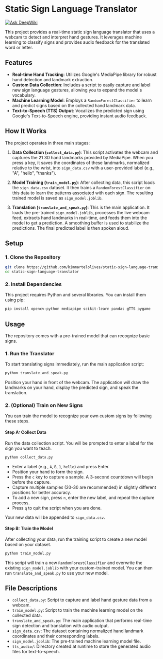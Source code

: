 # Static Sign Language Translator
[![Ask DeepWiki](https://devin.ai/assets/askdeepwiki.png)](https://deepwiki.com/kimmartelolives/static-sign-language-translator)

This project provides a real-time static sign language translator that uses a webcam to detect and interpret hand gestures. It leverages machine learning to classify signs and provides audio feedback for the translated word or letter.

## Features

- **Real-time Hand Tracking**: Utilizes Google's MediaPipe library for robust hand detection and landmark extraction.
- **Custom Data Collection**: Includes a script to easily capture and label new sign language gestures, allowing you to expand the model's vocabulary.
- **Machine Learning Model**: Employs a `RandomForestClassifier` to learn and predict signs based on the collected hand landmark data.
- **Text-to-Speech (TTS) Output**: Vocalizes the predicted sign using Google's Text-to-Speech engine, providing instant audio feedback.

## How It Works

The project operates in three main stages:

1.  **Data Collection (`collect_data.py`)**: This script activates the webcam and captures the 21 3D hand landmarks provided by MediaPipe. When you press a key, it saves the coordinates of these landmarks, normalized relative to the wrist, into `sign_data.csv` with a user-provided label (e.g., "A", "hello", "thanks").

2.  **Model Training (`train_model.py`)**: After collecting data, this script loads the `sign_data.csv` dataset. It then trains a `RandomForestClassifier` on this data to learn the patterns associated with each sign. The resulting trained model is saved as `sign_model.joblib`.

3.  **Translation (`translate_and_speak.py`)**: This is the main application. It loads the pre-trained `sign_model.joblib`, processes the live webcam feed, extracts hand landmarks in real-time, and feeds them into the model to get a prediction. A smoothing buffer is used to stabilize the predictions. The final predicted label is then spoken aloud.

## Setup

### 1. Clone the Repository

```bash
git clone https://github.com/kimmartelolives/static-sign-language-translator.git
cd static-sign-language-translator
```

### 2. Install Dependencies

This project requires Python and several libraries. You can install them using pip:

```bash
pip install opencv-python mediapipe scikit-learn pandas gTTS pygame
```

## Usage

The repository comes with a pre-trained model that can recognize basic signs.

### 1. Run the Translator

To start translating signs immediately, run the main application script:

```bash
python translate_and_speak.py
```

Position your hand in front of the webcam. The application will draw the landmarks on your hand, display the predicted sign, and speak the translation.

### 2. (Optional) Train on New Signs

You can train the model to recognize your own custom signs by following these steps.

#### Step A: Collect Data

Run the data collection script. You will be prompted to enter a label for the sign you want to teach.

```bash
python collect_data.py
```

-   Enter a label (e.g., `A`, `B`, `1`, `hello`) and press Enter.
-   Position your hand to form the sign.
-   Press the `c` key to capture a sample. A 3-second countdown will begin before the capture.
-   Capture multiple samples (20-30 are recommended) in slightly different positions for better accuracy.
-   To add a new sign, press `n`, enter the new label, and repeat the capture process.
-   Press `q` to quit the script when you are done.

Your new data will be appended to `sign_data.csv`.

#### Step B: Train the Model

After collecting your data, run the training script to create a new model based on your dataset.

```bash
python train_model.py
```

This script will train a new `RandomForestClassifier` and overwrite the existing `sign_model.joblib` with your custom-trained model. You can then run `translate_and_speak.py` to use your new model.

## File Descriptions

-   `collect_data.py`: Script to capture and label hand gesture data from a webcam.
-   `train_model.py`: Script to train the machine learning model on the collected data.
-   `translate_and_speak.py`: The main application that performs real-time sign detection and translation with audio output.
-   `sign_data.csv`: The dataset containing normalized hand landmark coordinates and their corresponding labels.
-   `sign_model.joblib`: The pre-trained machine learning model file.
-   `tts_audio/`: Directory created at runtime to store the generated audio files for text-to-speech.
